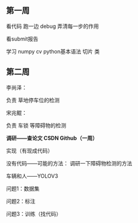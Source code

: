 ## 第一周

看代码 跑一边 debug 弄清每一步的作用

看submit报告

学习 numpy cv python基本语法 切片 类

## 第二周

李尚泽：

负责 草地停车位的检测

宋兆鲲：

负责 车锁 等障碍物的检测



**调研——查论文 CSDN Github（一周）**

实现（有现成代码）



没有代码——可能的方法：
调研一下障碍物检测的方法

车辆和人——YOLOV3

问题1：数据集

问题2：标注

问题3：训练（找代码）



